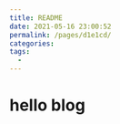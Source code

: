 ```yaml
---
title: README
date: 2021-05-16 23:00:52
permalink: /pages/d1e1cd/
categories:
tags:
  - 
---
```

# hello blog
